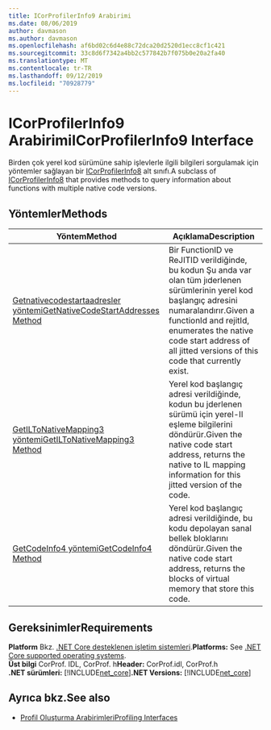 ```yaml
---
title: ICorProfilerInfo9 Arabirimi
ms.date: 08/06/2019
author: davmason
ms.author: davmason
ms.openlocfilehash: af6bd02c6d4e88c72dca20d2520d1ecc8cf1c421
ms.sourcegitcommit: 33c8d6f7342a4bb2c577842b7f075b0e20a2fa40
ms.translationtype: MT
ms.contentlocale: tr-TR
ms.lasthandoff: 09/12/2019
ms.locfileid: "70928779"
---
```

# <a name="icorprofilerinfo9-interface"></a><span data-ttu-id="fc9a6-102">ICorProfilerInfo9 Arabirimi</span><span class="sxs-lookup"><span data-stu-id="fc9a6-102">ICorProfilerInfo9 Interface</span></span>

<span data-ttu-id="fc9a6-103">Birden çok yerel kod sürümüne sahip işlevlerle ilgili bilgileri sorgulamak için yöntemler sağlayan bir [ICorProfilerInfo8](../../../../docs/framework/unmanaged-api/profiling/icorprofilerinfo8-interface.md) alt sınıfı.</span><span class="sxs-lookup"><span data-stu-id="fc9a6-103">A subclass of [ICorProfilerInfo8](../../../../docs/framework/unmanaged-api/profiling/icorprofilerinfo8-interface.md) that provides methods to query information about functions with multiple native code versions.</span></span>  

## <a name="methods"></a><span data-ttu-id="fc9a6-104">Yöntemler</span><span class="sxs-lookup"><span data-stu-id="fc9a6-104">Methods</span></span>  

| <span data-ttu-id="fc9a6-105">Yöntem</span><span class="sxs-lookup"><span data-stu-id="fc9a6-105">Method</span></span>|<span data-ttu-id="fc9a6-106">Açıklama</span><span class="sxs-lookup"><span data-stu-id="fc9a6-106">Description</span></span>|  
| ------------|-----------------|  
|[<span data-ttu-id="fc9a6-107">Getnativecodestartaadresler yöntemi</span><span class="sxs-lookup"><span data-stu-id="fc9a6-107">GetNativeCodeStartAddresses Method</span></span>](../../../../docs/framework/unmanaged-api/profiling/icorprofilerinfo9-getnativecodestartaddresses-method.md)| <span data-ttu-id="fc9a6-108">Bir FunctionID ve ReJITID verildiğinde, bu kodun Şu anda var olan tüm jıderlenen sürümlerinin yerel kod başlangıç adresini numaralandırır.</span><span class="sxs-lookup"><span data-stu-id="fc9a6-108">Given a functionId and rejitId, enumerates the native code start address of all jitted versions of this code that currently exist.</span></span> |
|[<span data-ttu-id="fc9a6-109">GetILToNativeMapping3 yöntemi</span><span class="sxs-lookup"><span data-stu-id="fc9a6-109">GetILToNativeMapping3 Method</span></span>](../../../../docs/framework/unmanaged-api/profiling/icorprofilerinfo9-getiltonativemapping3-method.md)| <span data-ttu-id="fc9a6-110">Yerel kod başlangıç adresi verildiğinde, kodun bu jderlenen sürümü için yerel-Il eşleme bilgilerini döndürür.</span><span class="sxs-lookup"><span data-stu-id="fc9a6-110">Given the native code start address, returns the native to IL mapping information for this jitted version of the code.</span></span> |
|[<span data-ttu-id="fc9a6-111">GetCodeInfo4 yöntemi</span><span class="sxs-lookup"><span data-stu-id="fc9a6-111">GetCodeInfo4 Method</span></span>](icorprofilerinfo9-getcodeinfo4-method.md)| <span data-ttu-id="fc9a6-112">Yerel kod başlangıç adresi verildiğinde, bu kodu depolayan sanal bellek bloklarını döndürür.</span><span class="sxs-lookup"><span data-stu-id="fc9a6-112">Given the native code start address, returns the blocks of virtual memory that store this code.</span></span> |

## <a name="requirements"></a><span data-ttu-id="fc9a6-113">Gereksinimler</span><span class="sxs-lookup"><span data-stu-id="fc9a6-113">Requirements</span></span>  
<span data-ttu-id="fc9a6-114">**Platform** Bkz. [.NET Core desteklenen işletim sistemleri](../../../core/windows-prerequisites.md#net-core-supported-operating-systems).</span><span class="sxs-lookup"><span data-stu-id="fc9a6-114">**Platforms:** See [.NET Core supported operating systems](../../../core/windows-prerequisites.md#net-core-supported-operating-systems).</span></span>  
<span data-ttu-id="fc9a6-115">**Üst bilgi** CorProf. IDL, CorProf. h</span><span class="sxs-lookup"><span data-stu-id="fc9a6-115">**Header:** CorProf.idl, CorProf.h</span></span>  
<span data-ttu-id="fc9a6-116">**.NET sürümleri:** [!INCLUDE[net_core](../../../../includes/net-core-22-md.md)]</span><span class="sxs-lookup"><span data-stu-id="fc9a6-116">**.NET Versions:** [!INCLUDE[net_core](../../../../includes/net-core-22-md.md)]</span></span>  

## <a name="see-also"></a><span data-ttu-id="fc9a6-117">Ayrıca bkz.</span><span class="sxs-lookup"><span data-stu-id="fc9a6-117">See also</span></span>

- [<span data-ttu-id="fc9a6-118">Profil Oluşturma Arabirimleri</span><span class="sxs-lookup"><span data-stu-id="fc9a6-118">Profiling Interfaces</span></span>](../../../../docs/framework/unmanaged-api/profiling/profiling-interfaces.md)
